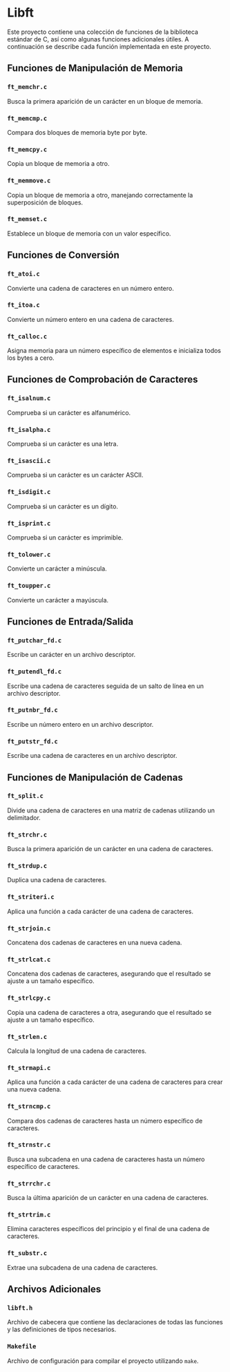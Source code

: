 # Libft

Este proyecto contiene una colección de funciones de la biblioteca estándar de C, así como algunas funciones adicionales útiles. A continuación se describe cada función implementada en este proyecto.

## Funciones de Manipulación de Memoria

### `ft_memchr.c`
Busca la primera aparición de un carácter en un bloque de memoria.

### `ft_memcmp.c`
Compara dos bloques de memoria byte por byte.

### `ft_memcpy.c`
Copia un bloque de memoria a otro.

### `ft_memmove.c`
Copia un bloque de memoria a otro, manejando correctamente la superposición de bloques.

### `ft_memset.c`
Establece un bloque de memoria con un valor específico.

## Funciones de Conversión

### `ft_atoi.c`
Convierte una cadena de caracteres en un número entero.

### `ft_itoa.c`
Convierte un número entero en una cadena de caracteres.

### `ft_calloc.c`
Asigna memoria para un número específico de elementos e inicializa todos los bytes a cero.

## Funciones de Comprobación de Caracteres

### `ft_isalnum.c`
Comprueba si un carácter es alfanumérico.

### `ft_isalpha.c`
Comprueba si un carácter es una letra.

### `ft_isascii.c`
Comprueba si un carácter es un carácter ASCII.

### `ft_isdigit.c`
Comprueba si un carácter es un dígito.

### `ft_isprint.c`
Comprueba si un carácter es imprimible.

### `ft_tolower.c`
Convierte un carácter a minúscula.

### `ft_toupper.c`
Convierte un carácter a mayúscula.

## Funciones de Entrada/Salida

### `ft_putchar_fd.c`
Escribe un carácter en un archivo descriptor.

### `ft_putendl_fd.c`
Escribe una cadena de caracteres seguida de un salto de línea en un archivo descriptor.

### `ft_putnbr_fd.c`
Escribe un número entero en un archivo descriptor.

### `ft_putstr_fd.c`
Escribe una cadena de caracteres en un archivo descriptor.

## Funciones de Manipulación de Cadenas

### `ft_split.c`
Divide una cadena de caracteres en una matriz de cadenas utilizando un delimitador.

### `ft_strchr.c`
Busca la primera aparición de un carácter en una cadena de caracteres.

### `ft_strdup.c`
Duplica una cadena de caracteres.

### `ft_striteri.c`
Aplica una función a cada carácter de una cadena de caracteres.

### `ft_strjoin.c`
Concatena dos cadenas de caracteres en una nueva cadena.

### `ft_strlcat.c`
Concatena dos cadenas de caracteres, asegurando que el resultado se ajuste a un tamaño específico.

### `ft_strlcpy.c`
Copia una cadena de caracteres a otra, asegurando que el resultado se ajuste a un tamaño específico.

### `ft_strlen.c`
Calcula la longitud de una cadena de caracteres.

### `ft_strmapi.c`
Aplica una función a cada carácter de una cadena de caracteres para crear una nueva cadena.

### `ft_strncmp.c`
Compara dos cadenas de caracteres hasta un número específico de caracteres.

### `ft_strnstr.c`
Busca una subcadena en una cadena de caracteres hasta un número específico de caracteres.

### `ft_strrchr.c`
Busca la última aparición de un carácter en una cadena de caracteres.

### `ft_strtrim.c`
Elimina caracteres específicos del principio y el final de una cadena de caracteres.

### `ft_substr.c`
Extrae una subcadena de una cadena de caracteres.

## Archivos Adicionales

### `libft.h`
Archivo de cabecera que contiene las declaraciones de todas las funciones y las definiciones de tipos necesarios.

### `Makefile`
Archivo de configuración para compilar el proyecto utilizando `make`.